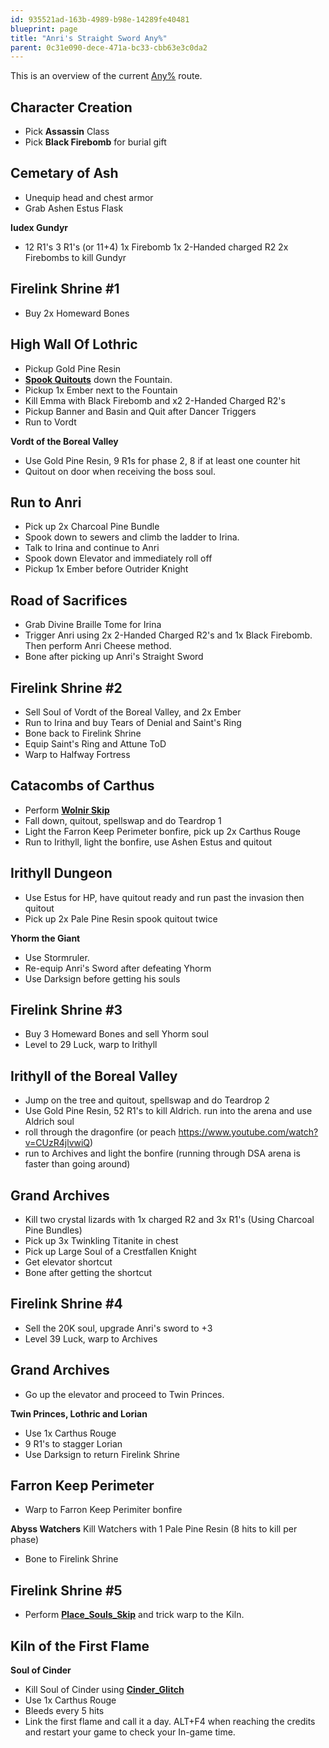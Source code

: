 ```yaml
---
id: 935521ad-163b-4989-b98e-14289fe40481
blueprint: page
title: "Anri's Straight Sword Any%"
parent: 0c31e090-dece-471a-bc33-cbb63e3c0da2
---
```

This is an overview of the current [Any%](/darksouls3/any) route.

## Character Creation

- Pick **Assassin** Class
- Pick **Black Firebomb** for burial gift

## Cemetary of Ash

- Unequip head and chest armor
- Grab Ashen Estus Flask

**Iudex Gundyr**

- 12 R1's 3 R1's (or 11+4) 1x Firebomb 1x 2-Handed charged R2 2x Firebombs to kill Gundyr

## Firelink Shrine #1

- Buy 2x Homeward Bones

## High Wall Of Lothric

- Pickup Gold Pine Resin
- **[Spook Quitouts](/darksouls3/spook-quitouts)** down the Fountain.
- Pickup 1x Ember next to the Fountain
- Kill Emma with Black Firebomb and x2 2-Handed Charged R2's
- Pickup Banner and Basin and Quit after Dancer Triggers
- Run to Vordt

**Vordt of the Boreal Valley**

- Use Gold Pine Resin, 9 R1s for phase 2, 8 if at least one counter hit
- Quitout on door when receiving the boss soul.

## Run to Anri

- Pick up 2x Charcoal Pine Bundle
- Spook down to sewers and climb the ladder to Irina.
- Talk to Irina and continue to Anri
- Spook down Elevator and immediately roll off
- Pickup 1x Ember before Outrider Knight

## Road of Sacrifices

- Grab Divine Braille Tome for Irina
- Trigger Anri using 2x 2-Handed Charged R2's and 1x Black Firebomb. Then perform Anri Cheese method.
- Bone after picking up Anri's Straight Sword

## Firelink Shrine #2

- Sell Soul of Vordt of the Boreal Valley, and 2x Ember
- Run to Irina and buy Tears of Denial and Saint's Ring
- Bone back to Firelink Shrine
- Equip Saint's Ring and Attune ToD
- Warp to Halfway Fortress

## Catacombs of Carthus

- Perform **[Wolnir Skip](/darksouls3/wolnir-skip)**
- Fall down, quitout, spellswap and do Teardrop 1
- Light the Farron Keep Perimeter bonfire, pick up 2x Carthus Rouge
- Run to Irithyll, light the bonfire, use Ashen Estus and quitout

## Irithyll Dungeon

- Use Estus for HP, have quitout ready and run past the invasion then quitout
- Pick up 2x Pale Pine Resin spook quitout twice

**Yhorm the Giant**

- Use Stormruler.
- Re-equip Anri's Sword after defeating Yhorm
- Use Darksign before getting his souls

## Firelink Shrine #3

- Buy 3 Homeward Bones and sell Yhorm soul
- Level to 29 Luck, warp to Irithyll

## Irithyll of the Boreal Valley

- Jump on the tree and quitout, spellswap and do Teardrop 2
- Use Gold Pine Resin, 52 R1's to kill Aldrich. run into the arena and use Aldrich soul
- roll through the dragonfire (or peach <https://www.youtube.com/watch?v=CUzR4jlvwiQ>)
- run to Archives and light the bonfire (running through DSA arena is faster than going around)

## Grand Archives

- Kill two crystal lizards with 1x charged R2 and 3x R1's (Using Charcoal Pine Bundles)
- Pick up 3x Twinkling Titanite in chest
- Pick up Large Soul of a Crestfallen Knight
- Get elevator shortcut
- Bone after getting the shortcut

## Firelink Shrine #4

- Sell the 20K soul, upgrade Anri's sword to +3
- Level 39 Luck, warp to Archives

## Grand Archives

- Go up the elevator and proceed to Twin Princes.

**Twin Princes, Lothric and Lorian**

- Use 1x Carthus Rouge
- 9 R1's to stagger Lorian
- Use Darksign to return Firelink Shrine

## Farron Keep Perimeter

- Warp to Farron Keep Perimiter bonfire

**Abyss Watchers** Kill Watchers with 1 Pale Pine Resin (8 hits to kill per phase)

- Bone to Firelink Shrine

## Firelink Shrine #5

- Perform **[Place_Souls_Skip](/darksouls3/place-souls-skip)** and trick warp to the Kiln.

## Kiln of the First Flame

**Soul of Cinder**

- Kill Soul of Cinder using **[Cinder_Glitch](/darksouls3/cinder-glitch)**
- Use 1x Carthus Rouge
- Bleeds every 5 hits
- Link the first flame and call it a day. ALT+F4 when reaching the credits and restart your game to check your In-game time.

